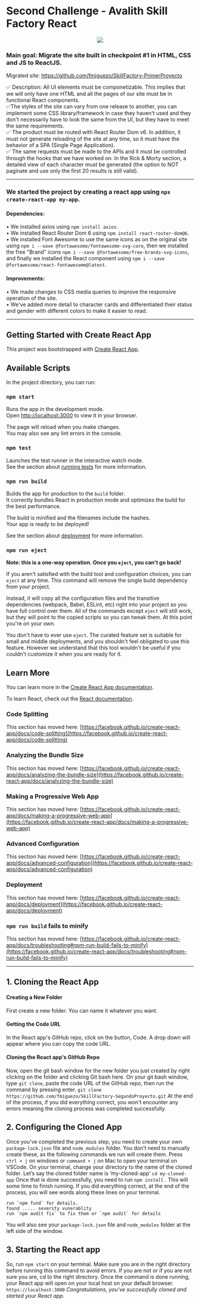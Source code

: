 # Second Challenge - Avalith Skill Factory React

<p align="center">
  <img src="https://github.com/fmiguezo/SkillFactory-PrimerProyecto/blob/master/img/gifreadme.gif">
</p>

### Main goal: Migrate the site built in checkpoint #1 in HTML, CSS and JS to ReactJS.

Migrated site: https://github.com/fmiguezo/SkillFactory-PrimerProyecto

:white_check_mark: Description: All UI elements must be componetizable. This implies that we will only have one HTML and all the pages of our site must be in functional React components.\
:white_check_mark:The styles of the site can vary from one release to another, you can implement some CSS library/framework in case they haven't used and they don't necessarily have to look the same from the UI, but they have to meet the same requirements.\
:white_check_mark: The product must be routed with React Router Dom v6. In addition, it must not generate reloading of the site at any time, so it must have the behavior of a SPA (Single Page Application).\
:white_check_mark: The same requests must be made to the APIs and it must be controlled through the hooks that we have worked on.
In the Rick & Morty section, a detailed view of each character must be generated (the option to NOT paginate and use only the first 20 results is still valid).

<hr>

### We started the project by creating a react app using `npx create-react-app my-app`.

#### Dependencies:

• We installed axios using `npm install axios`.\
• We installed React Router Dom 6 using `npm install react-router-dom@6`.\
• We installed Font Awesome to use the same icons as on the original site using `npm i --save @fortawesome/fontawesome-svg-core`, then we installed the free "Brand" icons `npm i --save @fortawesome/free-brands-svg-icons`, and finally we installed the React component using `npm i --save @fortawesome/react-fontawesome@latest`.

#### Improvements:

• We made changes to CSS media queries to improve the responsive operation of the site.\
• We've added more detail to character cards and differentiated their status and gender with different colors to make it easier to read.

<hr>

## Getting Started with Create React App

This project was bootstrapped with [Create React App](https://github.com/facebook/create-react-app).

## Available Scripts

In the project directory, you can run:

### `npm start`

Runs the app in the development mode.\
Open [http://localhost:3000](http://localhost:3000) to view it in your browser.

The page will reload when you make changes.\
You may also see any lint errors in the console.

### `npm test`

Launches the test runner in the interactive watch mode.\
See the section about [running tests](https://facebook.github.io/create-react-app/docs/running-tests) for more information.

### `npm run build`

Builds the app for production to the `build` folder.\
It correctly bundles React in production mode and optimizes the build for the best performance.

The build is minified and the filenames include the hashes.\
Your app is ready to be deployed!

See the section about [deployment](https://facebook.github.io/create-react-app/docs/deployment) for more information.

### `npm run eject`

**Note: this is a one-way operation. Once you `eject`, you can't go back!**

If you aren't satisfied with the build tool and configuration choices, you can `eject` at any time. This command will remove the single build dependency from your project.

Instead, it will copy all the configuration files and the transitive dependencies (webpack, Babel, ESLint, etc) right into your project so you have full control over them. All of the commands except `eject` will still work, but they will point to the copied scripts so you can tweak them. At this point you're on your own.

You don't have to ever use `eject`. The curated feature set is suitable for small and middle deployments, and you shouldn't feel obligated to use this feature. However we understand that this tool wouldn't be useful if you couldn't customize it when you are ready for it.

## Learn More

You can learn more in the [Create React App documentation](https://facebook.github.io/create-react-app/docs/getting-started).

To learn React, check out the [React documentation](https://reactjs.org/).

### Code Splitting

This section has moved here: [https://facebook.github.io/create-react-app/docs/code-splitting](https://facebook.github.io/create-react-app/docs/code-splitting)

### Analyzing the Bundle Size

This section has moved here: [https://facebook.github.io/create-react-app/docs/analyzing-the-bundle-size](https://facebook.github.io/create-react-app/docs/analyzing-the-bundle-size)

### Making a Progressive Web App

This section has moved here: [https://facebook.github.io/create-react-app/docs/making-a-progressive-web-app](https://facebook.github.io/create-react-app/docs/making-a-progressive-web-app)

### Advanced Configuration

This section has moved here: [https://facebook.github.io/create-react-app/docs/advanced-configuration](https://facebook.github.io/create-react-app/docs/advanced-configuration)

### Deployment

This section has moved here: [https://facebook.github.io/create-react-app/docs/deployment](https://facebook.github.io/create-react-app/docs/deployment)

### `npm run build` fails to minify

This section has moved here: [https://facebook.github.io/create-react-app/docs/troubleshooting#npm-run-build-fails-to-minify](https://facebook.github.io/create-react-app/docs/troubleshooting#npm-run-build-fails-to-minify)

<hr>

## 1. Cloning the React App

#### Creating a New Folder

First create a new folder. You can name it whatever you want.

#### Getting the Code URL

In the React app's GitHub repo, click on the button, Code. A drop down will appear where you can copy the code URL.

#### Cloning the React app's GitHub Repo

Now, open the git bash window for the new folder you just created by right clicking on the folder and clicking Git bash here.
On your git bash window, type `git clone`, paste the code URL of the GitHub repo, then run the command by pressing enter.
`git clone https://github.com/fmiguezo/SkillFactory-SegundoProyecto.git`
At the end of the process, if you did everything correct, you won't encounter any errors meaning the cloning process was completed successfully.

## 2. Configuring the Cloned App

Once you’ve completed the previous step, you need to create your own `package-lock.json` file and `node_modules` folder. You don’t need to manually create these, as the following commands we run will create them.
Press `ctrl + j` on windows or `command + j` on Mac to open your terminal on VSCode.
On your terminal, change your directory to the name of the cloned folder.
Let’s say the cloned folder name is ‘my-cloned-app’
`cd my-cloned-app`
Once that is done successfully, you need to run `npm install` . This will some time to finish running.
If you did everything correct, at the end of the process, you will see words along these lines on your terminal.

```
run `npm fund` for details.
found ..... severity vunerablity
run `npm audit fix` to fix them or `npm audit` for details
```

You will also see your `package-lock.json` file and `node_modules` folder at the left side of the window.

## 3. Starting the React app

So, run `npm start` on your terminal.
Make sure you are in the right directory before running this command to avoid errors.
If you are not or if you are not sure you are, cd to the right directory.
Once the command is done running, your React app will open on your local host on your default browser.
`https://localhost:3000`
_Congratulations, you've successfully cloned and started your React app._
